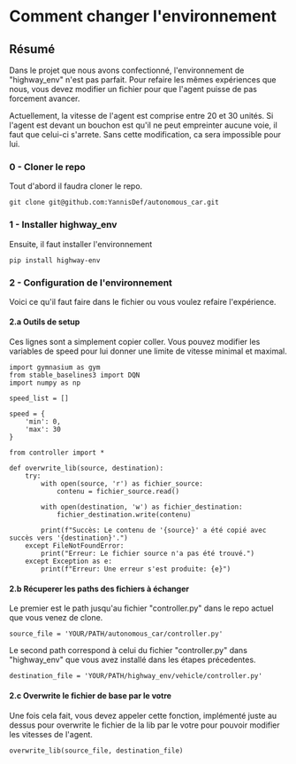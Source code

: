 # Comment changer l'environnement

## Résumé

Dans le projet que nous avons confectionné, l'environnement de "highway_env" n'est pas parfait. Pour refaire les mêmes expériences que nous, vous devez modifier un fichier pour que l'agent puisse de pas forcement avancer.

Actuellement, la vitesse de l'agent est comprise entre 20 et 30 unités. Si l'agent est devant un bouchon est qu'il ne peut empreinter aucune voie, il faut que celui-ci s'arrete. Sans cette modification, ca sera impossible pour lui.

### 0 - Cloner le repo
Tout d'abord il faudra cloner le repo.
```
git clone git@github.com:YannisDef/autonomous_car.git
```

### 1 - Installer highway_env
Ensuite, il faut installer l'environnement
```
pip install highway-env
```

### 2 - Configuration de l'environnement
Voici ce qu'il faut faire dans le fichier ou vous voulez refaire l'expérience.

#### 2.a Outils de setup
Ces lignes sont a simplement copier coller. Vous pouvez modifier les variables de speed pour lui donner une limite de vitesse minimal et maximal.
```
import gymnasium as gym
from stable_baselines3 import DQN
import numpy as np

speed_list = []

speed = {
    'min': 0,
    'max': 30
}

from controller import *

def overwrite_lib(source, destination):
    try:
        with open(source, 'r') as fichier_source:
            contenu = fichier_source.read()

        with open(destination, 'w') as fichier_destination:
            fichier_destination.write(contenu)

        print(f"Succès: Le contenu de '{source}' a été copié avec succès vers '{destination}'.")
    except FileNotFoundError:
        print("Erreur: Le fichier source n'a pas été trouvé.")
    except Exception as e:
        print(f"Erreur: Une erreur s'est produite: {e}")
```

#### 2.b Récuperer les paths des fichiers à échanger
Le premier est le path jusqu'au fichier "controller.py" dans le repo actuel que vous venez de clone.
```
source_file = 'YOUR/PATH/autonomous_car/controller.py'
```

Le second path correspond à celui du fichier "controller.py" dans "highway_env" que vous avez installé dans les étapes précedentes.
```
destination_file = 'YOUR/PATH/highway_env/vehicle/controller.py'
```

#### 2.c Overwrite le fichier de base par le votre
Une fois cela fait, vous devez appeler cette fonction, implémenté juste au dessus pour overwrite le fichier de la lib par le votre pour pouvoir modifier les vitesses de l'agent.
```
overwrite_lib(source_file, destination_file)
```